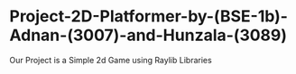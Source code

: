 # Project-2D-Platformer-by-(BSE-1b)-Adnan-(3007)-and-Hunzala-(3089)
Our Project is a Simple 2d Game using Raylib Libraries
